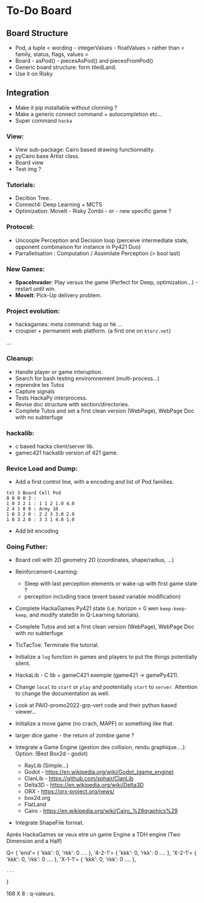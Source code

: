# To-Do Board

## Board Structure

- Pod, a tuple < wording - integerValues - floatValues > rather than < family, status, flags, values >
- Board - asPod() - piecesAsPod() and piecesFromPod()
- Generic board structure: form tiledLand.
- Use it on Risky

## Integration

- Make it pip installable without clonning ?
- Make a generic connect command + autocompletion etc...
- Super command `hacka`

### View:

- View sub-package: Cairo based drawing functionnality.
- pyCairo base Artist class.
- Board view
- Test img ?

### Tutorials:

- Decition Tree..
- Connect4: Deep Learning + MCTS
- Optimization: MoveIt - Risky Zombi - or - new specific game ?

### Protocol:

- Uncoople Perception and Decision loop (perceive intermediate state, opponent combinaison for instance in Py421 Duo)
- Parrallelisation : Computation / Assimilate Perception (> bool last)

### New Games:

- **SpaceInvader**: Play versus the game (Perfect for Deep, optimization...) - restart until win.
- **MoveIt**: Pick-Up delivery problem.

### Project evolution:

- hackagames: meta command: hag or hk ...
- croupier + permanent web platform. (a first one on `ktorz.net`)

...

### Cleanup:

- Handle player or game interuption.
- Search for bash testing enviromnement (multi-process...) 
- reprendre les Tutos
- Capture signals
- Tests HackaPy interprocess.
- Revise doc structure with section/directories.
- Complete Tutos and set a first clean version (WebPage), WebPage Doc with no subterfuge

### hackalib:

- c based hacka client/server lib.
- gamec421 hackalib version of 421 game.

### Revice Load and Dump:

- Add a first control line, with a encoding and list of Pod families.

```pod
txt 3 Board Cell Pod
0 0 0 0 3 :
1 0 3 2 1 : 1 1 2 1.0 4.0
2 4 1 0 0 : Army 10
1 0 3 2 0 : 2 2 3 3.0 2.0
1 0 3 2 0 : 3 3 1 4.0 1.0
```

- Add bit encoding


### Going Futher:

- Board cell with 2D geometry 2D (coordinates, shape/radius, ...)

- Reinforcement-Learning:
	* Sleep with last perception elements or wake-up with first game state ?
	* perception including trace (event based variable modification)
- Complete HackaGames Py421 state (i.e. horizon = 0 wen `keep-keep-keep`, and modify stateStr in Q-Learning tutorials).
- Complete Tutos and set a first clean version (WebPage), WebPage Doc with no subterfuge

- TicTacToe: Terminate the tutorial.
- Initialize a `log` function in games and players to put the things potentially silent.
- HackaLib - C lib + gameC421 exemple (game421 -> gamePy421).
- Change `local` to `start` or `play` and pootentially `start` to `server`. Attention to change the documentation as well.
- Look at PAIO-promo2022-grp-vert code and their python based viewer...
- Initialize a move game (no crach, MAPF) or something like that.
- larger dice game - the return of zombie game ?
- Integrate a Game Engine (gestion des collision, rendu graphique....): Option: (Best Box2d - godot)
	+ RayLib (Simple...)
	+ Godot - https://en.wikipedia.org/wiki/Godot_(game_engine)
	+ ClanLib - https://github.com/sphair/ClanLib
	+ Delta3D - https://en.wikipedia.org/wiki/Delta3D
	+ ORX - https://orx-project.org/news/
	+ box2d.org
	+ FlatLand
	+ Cairo - https://en.wikipedia.org/wiki/Cairo_%28graphics%29
- Integrate ShapeFile format.

Aprés HackaGames se veux etre un game Engine a TDH engine (Two Dimension and a Half)

Q= {
    'end'= { 'kkk': 0, 'rkk': 0 .... },
    '4-2-1'= { 'kkk': 0, 'rkk': 0 .... },
    'X-2-1'= { 'kkk': 0, 'rkk': 0 .... },
    'X-1-1'= { 'kkk': 0, 'rkk': 0 .... },

    ...
 }

 168 X 8 : q-valeurs.
